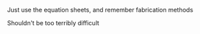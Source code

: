 Just use the equation sheets, and remember fabrication methods

Shouldn't be too terribly difficult

